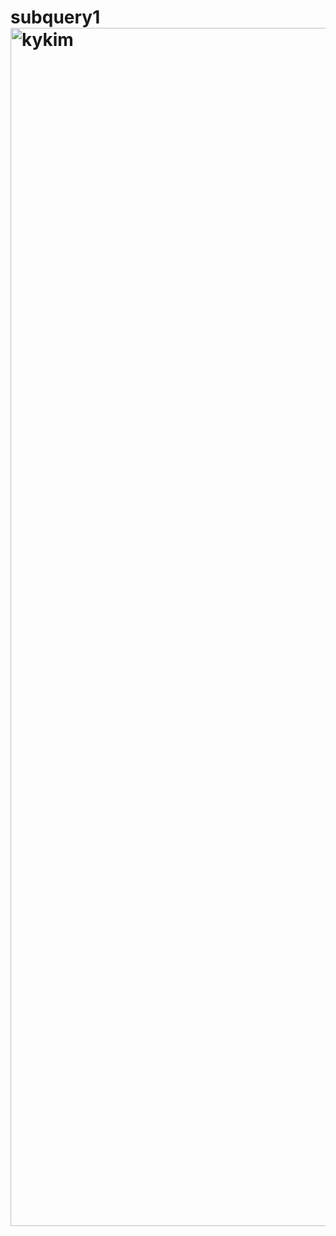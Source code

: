 # subquery1<img width="1917" alt="kykim" src="https://user-images.githubusercontent.com/80145663/142747217-1c2ad2fd-d116-457e-b748-795ca74d2aa7.PNG">
